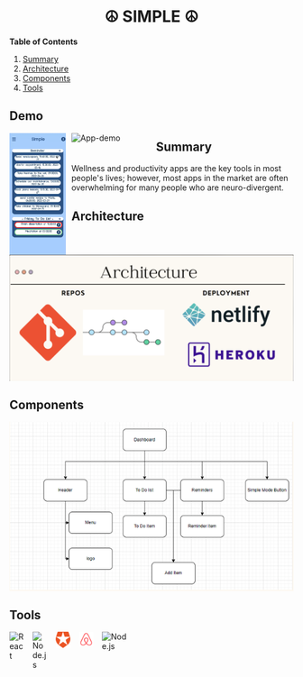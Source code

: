 <h1 align = "center"> ☮️ SIMPLE ☮️</h1>

**Table of Contents**
1. [Summary](#{Summary}) 
2. [Architecture](#{Architecture})
3. [Components](#{Components})
3. [Tools](#{Tools})

## Demo

<img align="left" alt="App" width="100px" src="./public/firstpart.gif" style="padding-right:10px;" />  
<img align="left" alt="App-demo" width="100px" src="./public/secondpart.gif" style="padding-right:50px;" />  



## Summary
Wellness and productivity apps are the key tools in most people's lives; however, most apps in the market are often overwhelming for many people who are neuro-divergent.

## Architecture
<img align="center" alt="DataModel" width="700px" src="./public/architecture.png" style="padding-right:50px;" /> 
  
## Components 

<img align="center" alt="DataModel" width="700px" src="./public/componentstree.png" style="padding-right:50px;" /> 

## Tools 

<img align="left" alt="React" width="26px" src="https://cdn.jsdelivr.net/gh/devicons/devicon/icons/react/react-original.svg" style="padding-right:15px;" />  

<img align="left" alt="Node.js" width="26px" src="https://cdn.jsdelivr.net/gh/devicons/devicon/icons/nodejs/nodejs-original.svg" style="padding-right:15px;" />  

<img align="left" alt="React" width="26px" src="./public/auth0.png" style="padding-right:15px;" />  
<img align="left" alt="enzyme" width="26px" src="./public/enzyme.png" style="padding-right:15px;" />  

<img align="left" alt="Node.js" width="50px" src="https://raw.githubusercontent.com/cypress-io/cypress-icons/e61b554695b28267a1387a839f816c73e7a7e95e/src/logo/cypress-io-logo.svg" style="padding-right:15px;" />  
